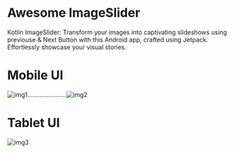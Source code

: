 # Awesome ImageSlider
Kotlin ImageSlider: Transform your images into captivating slideshows using previouse &amp; Next Button with this Android app, crafted using Jetpack. Effortlessly showcase your visual stories.

# Mobile UI

![img1](https://github.com/mati135/ImageSlider_NextPreviosButton_android_kotlin/assets/121723128/6a9bebf1-d89f-4dd0-bb83-52f59523b131)......................![img2](https://github.com/mati135/ImageSlider_NextPreviosButton_android_kotlin/assets/121723128/6c2500b6-ae71-46db-be60-aae052fdecf9)

# Tablet UI

![img3](https://github.com/mati135/ImageSlider_NextPreviosButton_android_kotlin/assets/121723128/a72d069f-42c9-4228-aba7-c6786d6118b2)
